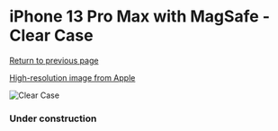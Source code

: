 # iPhone 13 Pro Max  with MagSafe - Clear Case

[Return to previous page](/iphone_13)

[High-resolution image from Apple](https://store.storeimages.cdn-apple.com/8756/as-images.apple.com/is/MM313?wid=4500&hei=4500&fmt=png)

<div style="width: 384px"><img src="/everysource/MM313.png" alt="Clear Case"></div>

### Under construction

